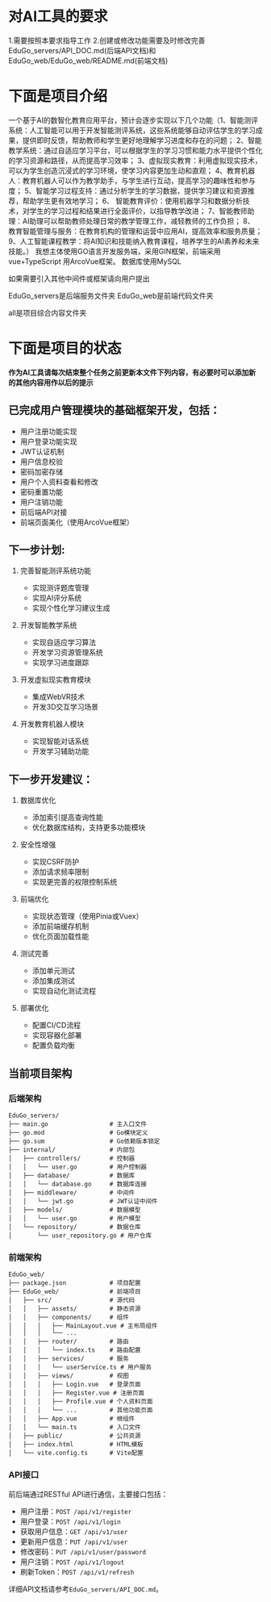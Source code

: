 # 对AI工具的要求
1.需要按照本要求指导工作
2.创建或修改功能需要及时修改完善EduGo_servers/API_DOC.md(后端API文档)和EduGo_web/EduGo_web/README.md(前端文档)

# 下面是项目介绍
一个基于AI的数智化教育应用平台，预计会逐步实现以下几个功能（1、智能测评系统：人工智能可以用于开发智能测评系统，这些系统能够自动评估学生的学习成果，提供即时反馈，帮助教师和学生更好地理解学习进度和存在的问题；
2、智能教学系统：通过自适应学习平台，可以根据学生的学习习惯和能力水平提供个性化的学习资源和路径，从而提高学习效率；
3、虚拟现实教育：利用虚拟现实技术，可以为学生创造沉浸式的学习环境，使学习内容更加生动和直观；
4、教育机器人：教育机器人可以作为教学助手，与学生进行互动，提高学习的趣味性和参与度；
5、智能学习过程支持：通过分析学生的学习数据，提供学习建议和资源推荐，帮助学生更有效地学习；
6、 智能教育评价：使用机器学习和数据分析技术，对学生的学习过程和结果进行全面评价，以指导教学改进；
7、智能教师助理：AI助理可以帮助教师处理日常的教学管理工作，减轻教师的工作负担；
8、 教育智能管理与服务：在教育机构的管理和运营中应用AI，提高效率和服务质量；
9、人工智能课程教学：将AI知识和技能纳入教育课程，培养学生的AI素养和未来技能。）
我想主体使用GO语言开发服务端，采用GIN框架，前端采用vue+TypeScript 用ArcoVue框架。
数据库使用MySQL

如果需要引入其他中间件或框架请向用户提出

EduGo_servers是后端服务文件夹
EduGo_web是前端代码文件夹

all是项目综合内容文件夹


# 下面是项目的状态
**作为AI工具请每次结束整个任务之前更新本文件下列内容，有必要时可以添加新的其他内容用作以后的提示**

## 已完成用户管理模块的基础框架开发，包括：

- 用户注册功能实现
- 用户登录功能实现
- JWT认证机制
- 用户信息校验
- 密码加密存储
- 用户个人资料查看和修改
- 密码重置功能
- 用户注销功能
- 前后端API对接
- 前端页面美化（使用ArcoVue框架）

## 下一步计划:

1. 完善智能测评系统功能
   - 实现测评题库管理
   - 实现AI评分系统
   - 实现个性化学习建议生成

2. 开发智能教学系统
   - 实现自适应学习算法
   - 开发学习资源管理系统
   - 实现学习进度跟踪

3. 开发虚拟现实教育模块
   - 集成WebVR技术
   - 开发3D交互学习场景

4. 开发教育机器人模块
   - 实现智能对话系统
   - 开发学习辅助功能

## 下一步开发建议：

1. 数据库优化
   - 添加索引提高查询性能
   - 优化数据库结构，支持更多功能模块

2. 安全性增强
   - 实现CSRF防护
   - 添加请求频率限制
   - 实现更完善的权限控制系统

3. 前端优化
   - 实现状态管理（使用Pinia或Vuex）
   - 添加前端缓存机制
   - 优化页面加载性能

4. 测试完善
   - 添加单元测试
   - 添加集成测试
   - 实现自动化测试流程

5. 部署优化
   - 配置CI/CD流程
   - 实现容器化部署
   - 配置负载均衡

## 当前项目架构

### 后端架构

```
EduGo_servers/
├── main.go                 # 主入口文件
├── go.mod                  # Go模块定义
├── go.sum                  # Go依赖版本锁定
├── internal/               # 内部包
│   ├── controllers/        # 控制器
│   │   └── user.go         # 用户控制器
│   ├── database/           # 数据库
│   │   └── database.go     # 数据库连接
│   ├── middleware/         # 中间件
│   │   └── jwt.go          # JWT认证中间件
│   ├── models/             # 数据模型
│   │   └── user.go         # 用户模型
│   └── repository/         # 数据仓库
│       └── user_repository.go # 用户仓库
```

### 前端架构

```
EduGo_web/
├── package.json            # 项目配置
├── EduGo_web/              # 前端项目
│   ├── src/                # 源代码
│   │   ├── assets/         # 静态资源
│   │   ├── components/     # 组件
│   │   │   ├── MainLayout.vue # 主布局组件
│   │   │   └── ...
│   │   ├── router/         # 路由
│   │   │   └── index.ts    # 路由配置
│   │   ├── services/       # 服务
│   │   │   └── userService.ts # 用户服务
│   │   ├── views/          # 视图
│   │   │   ├── Login.vue   # 登录页面
│   │   │   ├── Register.vue # 注册页面
│   │   │   ├── Profile.vue # 个人资料页面
│   │   │   └── ...         # 其他功能页面
│   │   ├── App.vue         # 根组件
│   │   └── main.ts         # 入口文件
│   ├── public/             # 公共资源
│   ├── index.html          # HTML模板
│   └── vite.config.ts      # Vite配置
```

### API接口

前后端通过RESTful API进行通信，主要接口包括：

- 用户注册：`POST /api/v1/register`
- 用户登录：`POST /api/v1/login`
- 获取用户信息：`GET /api/v1/user`
- 更新用户信息：`PUT /api/v1/user`
- 修改密码：`PUT /api/v1/user/password`
- 用户注销：`POST /api/v1/logout`
- 刷新Token：`POST /api/v1/refresh`

详细API文档请参考`EduGo_servers/API_DOC.md`。
